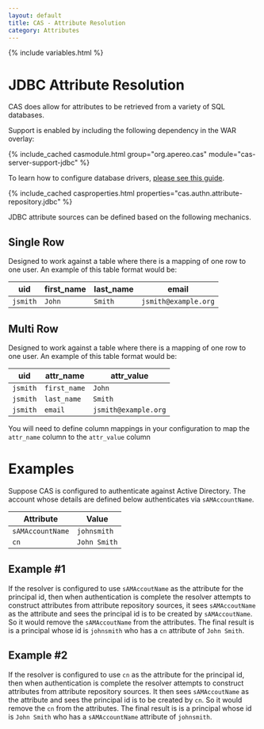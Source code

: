 ```yaml
---
layout: default
title: CAS - Attribute Resolution
category: Attributes
---
```


{% include variables.html %}

# JDBC Attribute Resolution

CAS does allow for attributes to be retrieved from a variety of SQL databases.

Support is enabled by including the following dependency in the WAR overlay:

{% include_cached casmodule.html group="org.apereo.cas" module="cas-server-support-jdbc" %}

To learn how to configure database drivers, [please see this guide](../installation/JDBC-Drivers.html).

{% include_cached casproperties.html properties="cas.authn.attribute-repository.jdbc" %}

JDBC attribute sources can be defined based on the following mechanics.

## Single Row

Designed to work against a table where there is a mapping of one row to one user.
An example of this table format would be:

| uid      | first_name | last_name | email                |
|----------|------------|-----------|----------------------|
| `jsmith` | `John`     | `Smith`   | `jsmith@example.org` |

## Multi Row

Designed to work against a table where there is a mapping of one row to one user.
An example of this table format would be:

| uid      | attr_name    | attr_value           |
|----------|--------------|----------------------|
| `jsmith` | `first_name` | `John`               |
| `jsmith` | `last_name`  | `Smith`              |
| `jsmith` | `email`      | `jsmith@example.org` |

You will need to define column mappings
in your configuration to map the `attr_name` column to the `attr_value` column

# Examples

Suppose CAS is configured to authenticate against Active Directory. The account whose details are defined below
authenticates via `sAMAccountName`.

| Attribute        | Value        |
|------------------|--------------|
| `sAMAccountName` | `johnsmith`  |
| `cn`             | `John Smith` |

## Example #1

If the resolver is configured to use `sAMAccoutName` as the attribute for the principal id, then when authentication is complete the resolver attempts
to construct attributes from attribute repository sources, it sees `sAMAccoutName` as the attribute and sees the principal id is to
be created by `sAMAccoutName`. So it would remove the `sAMAccoutName` from the attributes.
The final result is is a principal whose id is `johnsmith` who has a `cn` attribute of `John Smith`.

## Example #2

If the resolver is configured to use `cn` as the attribute for the principal id, then when authentication is complete the resolver attempts to
construct attributes from attribute repository sources. It then sees `sAMAccoutName` as the attribute and sees the principal id is to be created by `cn`.
So it would remove the `cn` from the attributes. The final result is is a principal whose id is `John Smith`
who has a `sAMAccountName` attribute of `johnsmith`.
